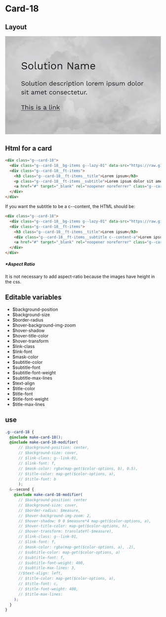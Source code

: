 # Card-18

## Layout

![alt text][card-18]

[card-18]: /src/img/global-components/card/card-18.jpg

## Html for a card

```html
<div class="g--card-18">
  <div class="g--card-18__bg-items g--lazy-01" data-src="https://raw.githubusercontent.com/team-thunderfoot/ui/main/src/img/global-components/bg-placeholder.jpg"></div>
  <div class="g--card-18__ft-items">
    <h3 class="g--card-18__ft-items__title">Lorem ipsum</h3>
    <p class="g--card-18__ft-items__subtitle">Lorem ipsum dolor sit amet.</p>
    <a href="#" target="_blank" rel="noopener noreferrer" class="g--card-18__ft-items__link">This is a link</a>
  </div>
</div>
```

If you want the subtitle to be a c--content, the HTML should be:

```html
<div class="g--card-18">
  <div class="g--card-18__bg-items g--lazy-01" data-src="https://raw.githubusercontent.com/team-thunderfoot/ui/main/src/img/global-components/bg-placeholder.jpg"></div>
  <div class="g--card-18__ft-items">
    <h3 class="g--card-18__ft-items__title">Lorem ipsum</h3>
    <div class="g--card-18__ft-items__subtitle c--content-a">Lorem ipsum dolor sit amet.</div>
    <a href="#" target="_blank" rel="noopener noreferrer" class="g--card-18__ft-items__link">This is a link</a>
  </div>
</div>
```

##### \*Aspect Ratio

It is not necessary to add aspect-ratio because the images have height in the css.

## Editable variables

- $background-position
- $background-size
- $border-radius
- $hover-background-img-zoom
- $hover-shadow
- $hover-title-color
- $hover-transform
- $link-class
- $link-font
- $mask-color
- $subtitle-color
- $subtitle-font
- $subtitle-font-weight
- $subtitle-max-lines
- $text-align
- $title-color
- $title-font
- $title-font-weight
- $title-max-lines

## use

```scss
.g--card-18 {
  @include make-card-18();
  @include make-card-18-modifier(
      // $background-position: center, 
      // $background-size: cover, 
      // $link-class: g--link-01, 
      // $link-font: f, 
      // $mask-color: rgba(map-get($color-options, b), 0.5), 
      // $title-color: map-get($color-options, a), 
      // $title-font: b
      );
  &--second {
    @include make-card-18-modifier(
      // $background-position: center
      // $background-size: cover,
      // $border-radius: $measure,
      // $hover-background-img-zoom: 2,
      // $hover-shadow: 0 0 $measure*4 map-get($color-options, a),
      // $hover-title-color: map-get($color-options, h),
      // $hover-transform: translateY(-$measure),
      // $link-class: g--link-01,
      // $link-font: f,
      // $mask-color: rgba(map-get($color-options, a), .2),
      // $subtitle-color: map-get($color-options, a)
      // $subtitle-font: f,
      // $subtitle-font-weight: 400,
      // $subtitle-max-lines: 3,
      //$text-align: left,
      // $title-color: map-get($color-options, a),
      // $title-font: c,
      // $title-font-weight: 400,
      // $title-max-lines: 
    );
  }
}
```

